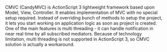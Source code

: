 CMVC (CandyMVC) is ActionScript 3 lightweight framework based upon Model, View, Controller.
It enables implementation of MVC with no special setup required. Instead of overriding bunch of methods to setup the project, it lets you start working on application logic as soon as project is created.
One of the main features is multi threading - it can handle notification in near real time by all subscribed mediators. Because of technology limitation, multi threading is not supported in ActionScript 3, so CMVC solution is actually a workaround.